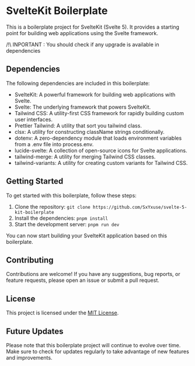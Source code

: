 # SvelteKit Boilerplate

This is a boilerplate project for SvelteKit (Svelte 5). It provides a starting point for building web applications using the Svelte framework.

/!\ INPORTANT : You should check if any upgrade is available in dependencies

## Dependencies

The following dependencies are included in this boilerplate:

- SvelteKit: A powerful framework for building web applications with Svelte.
- Svelte: The underlying framework that powers SvelteKit.
- Tailwind CSS: A utility-first CSS framework for rapidly building custom user interfaces.
- Prettier Tailwind: A utility that sort you tailwind class.
- clsx: A utility for constructing className strings conditionally.
- dotenv: A zero-dependency module that loads environment variables from a .env file into process.env.
- lucide-svelte: A collection of open-source icons for Svelte applications.
- tailwind-merge: A utility for merging Tailwind CSS classes.
- tailwind-variants: A utility for creating custom variants for Tailwind CSS.

## Getting Started

To get started with this boilerplate, follow these steps:

1. Clone the repository: `git clone https://github.com/SxYxuse/svelte-5-kit-boilerplate`
2. Install the dependencies: `pnpm install`
3. Start the development server: `pnpm run dev`

You can now start building your SvelteKit application based on this boilerplate.

## Contributing

Contributions are welcome! If you have any suggestions, bug reports, or feature requests, please open an issue or submit a pull request.

## License

This project is licensed under the [MIT License](LICENSE).

## Future Updates

Please note that this boilerplate project will continue to evolve over time. Make sure to check for updates regularly to take advantage of new features and improvements.
